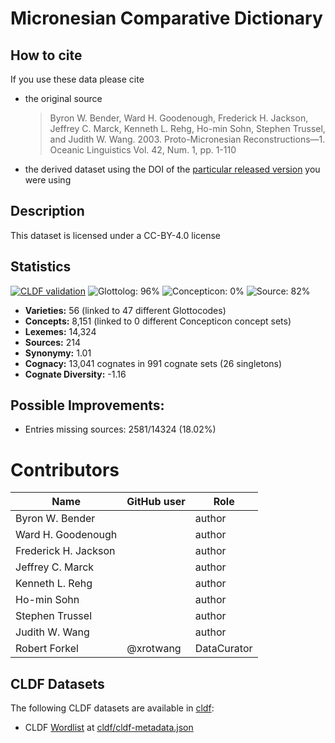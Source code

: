 # Micronesian Comparative Dictionary

## How to cite

If you use these data please cite
- the original source
  > Byron W. Bender, Ward H. Goodenough, Frederick H. Jackson, Jeffrey C. Marck, Kenneth L. Rehg, Ho-min Sohn, Stephen Trussel, and Judith W. Wang. 2003. Proto-Micronesian Reconstructions—1. Oceanic Linguistics Vol. 42, Num. 1, pp. 1-110
- the derived dataset using the DOI of the [particular released version](../../releases/) you were using

## Description


This dataset is licensed under a CC-BY-4.0 license

## Statistics


[![CLDF validation](https://github.com/lexibank/mcd/workflows/CLDF-validation/badge.svg)](https://github.com/lexibank/mcd/actions?query=workflow%3ACLDF-validation)
![Glottolog: 96%](https://img.shields.io/badge/Glottolog-96%25-green.svg "Glottolog: 96%")
![Concepticon: 0%](https://img.shields.io/badge/Concepticon-0%25-red.svg "Concepticon: 0%")
![Source: 82%](https://img.shields.io/badge/Source-82%25-yellowgreen.svg "Source: 82%")

- **Varieties:** 56 (linked to 47 different Glottocodes)
- **Concepts:** 8,151 (linked to 0 different Concepticon concept sets)
- **Lexemes:** 14,324
- **Sources:** 214
- **Synonymy:** 1.01
- **Cognacy:** 13,041 cognates in 991 cognate sets (26 singletons)
- **Cognate Diversity:** -1.16

## Possible Improvements:



- Entries missing sources: 2581/14324 (18.02%)

# Contributors

Name | GitHub user | Role
--- | --- | ---
Byron W. Bender | | author
Ward H. Goodenough | | author
Frederick H. Jackson | | author
Jeffrey C. Marck | | author
Kenneth L. Rehg | | author
Ho-min Sohn | | author
Stephen Trussel | | author
Judith W. Wang | | author
Robert Forkel | @xrotwang | DataCurator





## CLDF Datasets

The following CLDF datasets are available in [cldf](cldf):

- CLDF [Wordlist](https://github.com/cldf/cldf/tree/master/modules/Wordlist) at [cldf/cldf-metadata.json](cldf/cldf-metadata.json)